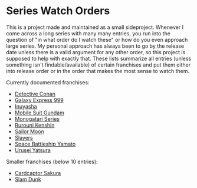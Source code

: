 <!-- omit in toc -->
# Series Watch Orders

This is a project made and maintained as a small sideproject. Whenever I come across a long series with many many entries, you run into the question of "in what order do I watch these" or how do you even approach large series. My personal approach has always been to go by the release date unless there is a valid argument for any other order, so this project is supposed to help with exactly that. These lists summarize all entries (unless something isn't findable/available) of certain franchises and put them either into release order or in the order that makes the most sense to watch them.

Currently documented franchises:

- [Detective Conan](./series/conan.md)
- [Galaxy Express 999](./series/galaxyexpress.md)
- [Inuyasha](./series/inuyasha.md)
- [Mobile Suit Gundam](./series/gundam.md)
- [Monogatari Series](./series/monogatari.md)
- [Rurouni Kenshin](./series/rurouni.md)
- [Sailor Moon](./series/sailormoon.md)
- [Slayers](./series/slayers.md)
- [Space Battleship Yamato](./series/yamato.md)
- [Urusei Yatsura](./series/urusei.md)

Smaller franchises (below 10 entries):

- [Cardcaptor Sakura](./series/cardcaptor.md)
- [Slam Dunk](./series/slamdunk.md)